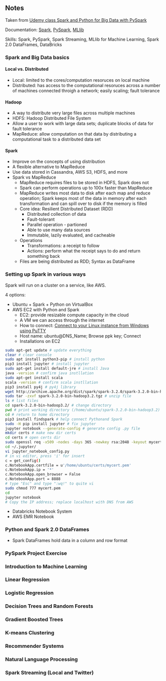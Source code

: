 ## Notes 

Taken from [Udemy class Spark and Python for Big Data with PySpark](https://www.udemy.com/course/spark-and-python-for-big-data-with-pyspark/)

Documentation:
[Spark](https://spark.apache.org/),
[PySpark](https://spark.apache.org/docs/latest/api/python/getting_started/index.html),
[MLlib](https://spark.apache.org/docs/latest/ml-guide.html)

Skills: Spark, PySpark, Spark Streaming, MLlib for Machine Learning, Spark 2.0 DataFrames, DataBricks 

### Spark and Big Data basics
#### Local vs. Distributed
* Local: limited to the cores/computation resoruces on local machine
* Distributed: has access to the computational resoruces across a number of machines connected throigh a network; easily scaling; fault tolerance

#### Hadoop
* A way to distribute very large files across multiple machines
* HDFS: Hadoop Distributed File System
* Allow a user to work with large data sets; duplicate blocks of data for fault tolerance
* MapReduce: allow computation on that data by distributing a computational task to a distributed data set

#### Spark
* Improve on the concepts of using distribution
* A flexible alternative to MapReduce
* Use data stored in Cassandra, AWS S3, HDFS, and more
* Spark vs MapReduce
  - MapReduce requires files to be stored in HDFS, Spark does not
  - Spark can perform operations up to 100x faster than MapReduce
  - MapReduce writes most data to disk after each map and reduce operation; Spark keeps most of the data in memory after each transformation and can spill over to disk if the memory is filled
  - Core idea: Resilient Distributed Dataset (RDD)
    - Distributed collection of data
    - Fault-tolerant
    - Parallel operation - partioned
    - Able to use many data sources
    - Immutable, lazily evaluated, and cacheable
  - Operations
    - Transformations: a receipt to follow
    - Actions: perform what the receipt says to do and return something back 
  - Files are being distributed as RDD; Syntax as DataFrame

### Setting up Spark in various ways
Spark will run on a cluster on a service, like AWS.

4 options:
* Ubuntu + Spark + Python on VirtualBox
* AWS EC2 with Python and Spark
  - EC2: provide resizable compute capacity in the cloud
  - A VM we can access through the internet
  - How to connect: [Connect to your Linux instance from Windows using PuTTY](https://docs.aws.amazon.com/AWSEC2/latest/UserGuide/putty.html)
  - Host name: ubuntu@DNS_Name; Browse ppk key; Connect
  - Installations on EC2
  
```bash
sudo apt-get update # update everything
clear # clear console
sudo apt install python3-pip # install python
pip3 install jupyter # install jupyter
sudo apt-get install default-jre # install Java
java -version # confirm java instllation
sudo apt-get install scala
scala -version # confirm scala instllation
pip3 install py4j # py4j library
wget http://archive.apache.org/dist/spark/spark-3.2.0/spark-3.2.0-bin-hadoop3.2.tgz # install Spark
sudo tar -zxvf spark-3.2.0-bin-hadoop3.2.tgz # unzip file
ls # list files
cd spark-3.2.0-bin-hadoop3.2/ # change directory
pwd # print working directory (/home/ubuntu/spark-3.2.0-bin-hadoop3.2)
cd # return to home directory
pip3 install findspark # help connect Pythonand Spark
sudo -H pip install jupyter # fix jupyter 
jupyter notebook --generate-config # generate config .py file
mkdir certs # make new dir certs
cd certs # open certs dir
sudo openssl req -x509 -nodes -days 365 -newkey rsa:2048 -keyout mycert.pem -out mycert.pem # create certification
cd ~/.jupyter/
vi jupyter_notebook_config.py
# in vi editor, press 'i' for insert
c = get_config()
c.NotebookApp.certfile = u'/home/ubuntu/certs/mycert.pem'
c.NotebookApp.ip = '*'
c.NotebookApp.open_browser = False
c.NotebookApp.port = 8888
# type "Esc" and type ":wq!" to quite vi
sudo chmod 777 mycert.pem
cd
jupyter notebook
# Copy the IP address; replace localhost with DNS from AWS
```

* Databricks Notebook System
* AWS EMR Notebook

### Python and Spark 2.0 DataFrames
* Spark DataFrames hold data in a column and row format


### PySpark Project Exercise

### Introduction to Machine Learning

### Linear Regression
 
### Logistic Regression

### Decision Trees and Random Forests

### Gradient Boosted Trees

### K-means Clustering

### Recommender Systems

### Natural Language Processing


### Spark Streaming (Local and Twitter)
